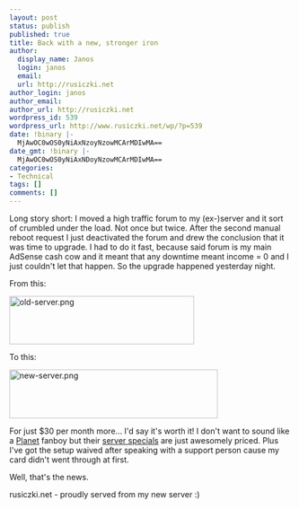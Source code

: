 ```yaml
---
layout: post
status: publish
published: true
title: Back with a new, stronger iron
author:
  display_name: Janos
  login: janos
  email: 
  url: http://rusiczki.net
author_login: janos
author_email: 
author_url: http://rusiczki.net
wordpress_id: 539
wordpress_url: http://www.rusiczki.net/wp/?p=539
date: !binary |-
  MjAwOC0wOS0yNiAxNzoyNzowMCArMDIwMA==
date_gmt: !binary |-
  MjAwOC0wOS0yNiAxNDoyNzowMCArMDIwMA==
categories:
- Technical
tags: []
comments: []
---
```

<p>Long story short: I moved a high traffic forum to my (ex-)server and it sort of crumbled under the load. Not once but twice. After the second manual reboot request I just deactivated the forum and drew the conclusion that it was time to upgrade. I had to do it fast, because said forum is my main AdSense cash cow and it meant that any downtime meant income = 0  and I just couldn't let that happen. So the upgrade happened yesterday night.</p>
<p>From this:</p>
<p><span class="mt-enclosure mt-enclosure-image" style="display: inline;"><img alt="old-server.png" src="http://www.rusiczki.net/blog/blogpics/old-server.png" width="329" height="86" class="mt-image-none" style="" /></span></p>
<p>To this:</p>
<p><span class="mt-enclosure mt-enclosure-image" style="display: inline;"><img alt="new-server.png" src="http://www.rusiczki.net/blog/blogpics/new-server.png" width="371" height="87" class="mt-image-none" style="" /></span></p>
<p>For just $30 per month more... I'd say it's worth it! I don't want to sound like a <a href="http://www.theplanet.com">Planet</a> fanboy but their <a href="http://www.theplanet.com/dedicated-servers/server-specials/">server specials</a> are just awesomely priced. Plus I've got the setup waived after speaking with a support person cause my card didn't went through at first.</p>
<p>Well, that's the news.</p>
<p>rusiczki.net - proudly served from my new server :)</p>
